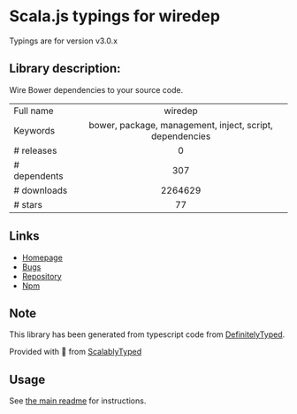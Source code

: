 
# Scala.js typings for wiredep

Typings are for version v3.0.x

## Library description:
Wire Bower dependencies to your source code.

|                    |                 |
| ------------------ | :-------------: |
| Full name          | wiredep |
| Keywords           | bower, package, management, inject, script, dependencies |
| # releases         | 0 |
| # dependents       | 307 |
| # downloads        | 2264629 |
| # stars            | 77 |

## Links
- [Homepage](https://github.com/taptapship/wiredep#readme)
- [Bugs](https://github.com/taptapship/wiredep/issues)
- [Repository](https://github.com/taptapship/wiredep)
- [Npm](https://www.npmjs.com/package/wiredep)
    


## Note
This library has been generated from typescript code from [DefinitelyTyped](https://definitelytyped.org).

Provided with :purple_heart: from [ScalablyTyped](https://github.com/oyvindberg/ScalablyTyped)

## Usage
See [the main readme](../../readme.md) for instructions.


